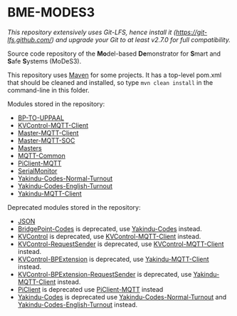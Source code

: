 # BME-MODES3

*This repository extensively uses Git-LFS, hence install it (https://git-lfs.github.com/) and upgrade your Git to at least v2.7.0 for full compatibility.*

Source code repository of the **Mo**del-based **De**monstrator for **S**mart and **S**afe **S**ystems (MoDeS3).

This repository uses [Maven](https://maven.apache.org/download.cgi) for some projects. It has a top-level pom.xml that should be cleaned and installed, so type `mvn clean install` in the command-line in this folder.

Modules stored in the repository:

* [BP-TO-UPPAAL](https://github.com/FTSRG/BME-MODES3/tree/master/bp2uppaal)
* [KVControl-MQTT-Client](https://github.com/FTSRG/BME-MODES3/tree/master/hu.bme.mit.inf.kvcontrol.mqtt.client)
* [Master-MQTT-Client](https://github.com/FTSRG/BME-MODES3/tree/master/hu.bme.mit.inf.master.mqtt.client)
* [Master-MQTT-SOC](https://github.com/FTSRG/BME-MODES3/tree/master/hu.bme.mit.inf.master.mqtt.soc)
* [Masters](https://github.com/FTSRG/BME-MODES3/tree/master/masters)
* [MQTT-Common](https://github.com/FTSRG/BME-MODES3/tree/master/hu.bme.mit.inf.mqtt.common)
* [PiClient-MQTT](https://github.com/FTSRG/BME-MODES3/tree/master/hu.bme.mit.inf.piclient)
* [SerialMonitor](https://github.com/FTSRG/BME-MODES3/tree/master/serialmonitor)
* [Yakindu-Codes-Normal-Turnout](https://github.com/FTSRG/BME-MODES3/tree/master/hu.bme.mit.inf.yakindu.sc.normal)
* [Yakindu-Codes-English-Turnout](https://github.com/FTSRG/BME-MODES3/tree/master/hu.bme.mit.inf.yakindu.sc.english)
* [Yakindu-MQTT-Client](https://github.com/FTSRG/BME-MODES3/tree/master/hu.bme.mit.inf.yakindu.mqtt.client)

Deprecated modules stored in the repository:

* [JSON](https://github.com/FTSRG/BME-MODES3/tree/master/deprecated/json)
* [BridgePoint-Codes](https://github.com/FTSRG/BME-MODES3/tree/master/deprecated/bridgepoint-codes) is deprecated, use [Yakindu-Codes](https://github.com/FTSRG/BME-MODES3/tree/master/yakindu-codes) instead.
* [KVControl](https://github.com/FTSRG/BME-MODES3/tree/master/deprecated/kvcontrol) is deprecated, use [KVControl-MQTT-Client](https://github.com/FTSRG/BME-MODES3/tree/master/hu.bme.mit.inf.kvcontrol.mqtt.client) instead.
* [KVControl-RequestSender](https://github.com/FTSRG/BME-MODES3/tree/master/deprecated/kvcontrol-requestsender) is deprecated, use [KVControl-MQTT-Client](https://github.com/FTSRG/BME-MODES3/tree/master/hu.bme.mit.inf.kvcontrol.mqtt.client) instead.
* [KVControl-BPExtension](https://github.com/FTSRG/BME-MODES3/tree/master/deprecated/kvcontrol-bpextension) is deprecated, use [Yakindu-MQTT-Client](https://github.com/FTSRG/BME-MODES3/tree/master/hu.bme.mit.inf.yakindu.mqtt.client) instead.
* [KVControl-BPExtension-RequestSender](https://github.com/FTSRG/BME-MODES3/tree/master/deprecated/kvcontrol-bpextension-requestsender) is deprecated, use [Yakindu-MQTT-Client](https://github.com/FTSRG/BME-MODES3/tree/master/hu.bme.mit.inf.yakindu.mqtt.client) instead.
* [PiClient](https://github.com/FTSRG/BME-MODES3/tree/master/deprecated/piclient_v4) is deprecated use [PiClient-MQTT](https://github.com/FTSRG/BME-MODES3/tree/master/hu.bme.mit.inf.piclient) instead
* [Yakindu-Codes](https://github.com/FTSRG/BME-MODES3/tree/master/yakindu-codes) is deprecated use [Yakindu-Codes-Normal-Turnout](https://github.com/FTSRG/BME-MODES3/tree/master/hu.bme.mit.inf.yakindu.sc.normal) and [Yakindu-Codes-English-Turnout](https://github.com/FTSRG/BME-MODES3/tree/master/hu.bme.mit.inf.yakindu.sc.english) instead.
